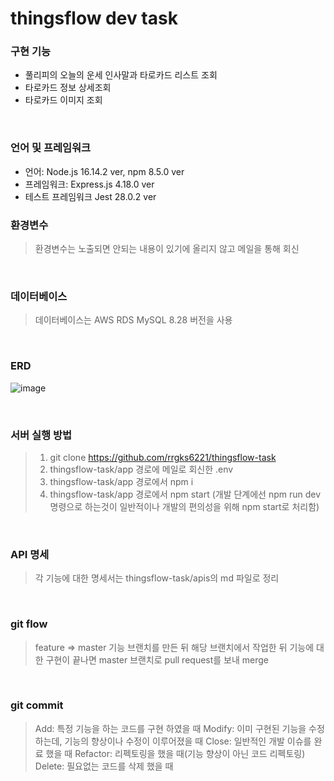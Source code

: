 # thingsflow dev task

### 구현 기능

- 풀리피의 오늘의 운세 인사말과 타로카드 리스트 조회
- 타로카드 정보 상세조회
- 타로카드 이미지 조회

<br>

### 언어 및 프레임워크

- 언어: Node.js 16.14.2 ver, npm 8.5.0 ver
- 프레임워크: Express.js 4.18.0 ver
- 테스트 프레임워크 Jest 28.0.2 ver

### 환경변수

> 환경변수는 노출되면 안되는 내용이 있기에 올리지 않고 메일을 통해 회신

<br>

### 데이터베이스

> 데이터베이스는 AWS RDS MySQL 8.28 버전을 사용

<br>

### ERD

![image](https://user-images.githubusercontent.com/46591459/166177048-2c0e7f82-2ce9-4377-8de9-f37851c52f4c.png)

<br>

### 서버 실행 방법

> 1. git clone https://github.com/rrgks6221/thingsflow-task
> 2. thingsflow-task/app 경로에 메일로 회신한 .env
> 3. thingsflow-task/app 경로에서 npm i
> 4. thingsflow-task/app 경로에서 npm start (개발 단계에선 npm run dev 명령으로 하는것이 일반적이나 개발의 편의성을 위해 npm start로 처리함)

<br>

### API 명세

> 각 기능에 대한 명세서는 thingsflow-task/apis의 md 파일로 정리

<br>

### git flow

> feature => master
> 기능 브랜치를 만든 뒤 해당 브랜치에서 작업한 뒤 기능에 대한 구현이 끝나면 master 브랜치로 pull request를 보내 merge

<br>

### git commit

> Add: 특정 기능을 하는 코드를 구현 하였을 때
> Modify: 이미 구현된 기능을 수정하는데, 기능의 향상이나 수정이 이루어졌을 때
> Close: 일반적인 개발 이슈를 완료 했을 때
> Refactor: 리펙토링을 했을 때(기능 향상이 아닌 코드 리펙토링)
> Delete: 필요없는 코드를 삭제 했을 때
